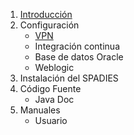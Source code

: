 1. [Introducción](intro.md)
2. Configuración
	+ [VPN](chapther2/configuracion/vpn.md)
	+ Integración continua
	+ Base de datos Oracle
	+ Weblogic
3. Instalación del SPADIES
4. Código Fuente
	+ Java Doc
5. Manuales
	+ Usuario


